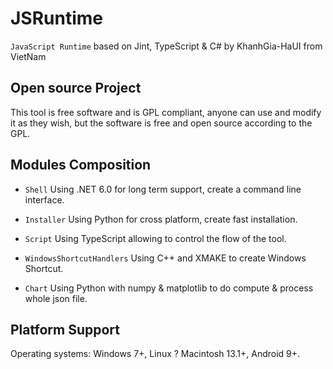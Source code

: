 # JSRuntime

`JavaScript Runtime` based on Jint, TypeScript &amp; C# by KhanhGia-HaUI from VietNam

## Open source Project

This tool is free software and is GPL compliant, anyone can use and modify it as they wish, but the software is free and open source according to the GPL.

## Modules Composition

- `Shell`
  Using .NET 6.0 for long term support, create a command line interface.

- `Installer`
  Using Python for cross platform, create fast installation.

- `Script`
  Using TypeScript allowing to control the flow of the tool.

- `WindowsShortcutHandlers`
  Using C++ and XMAKE to create Windows Shortcut.
- `Chart`
  Using Python with numpy & matplotlib to do compute & process whole json file.

## Platform Support

Operating systems: Windows 7+, Linux ? Macintosh 13.1+, Android 9+.
